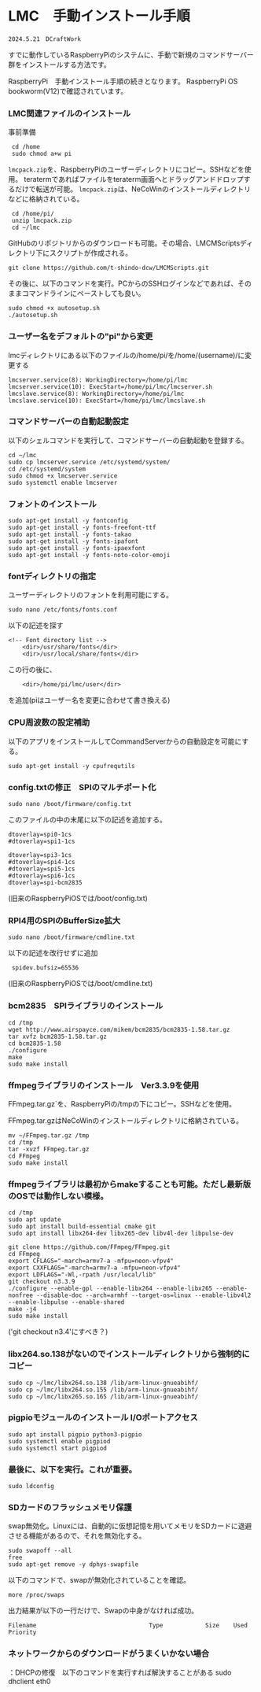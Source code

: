 # LMC　手動インストール手順
    2024.5.21　DCraftWork

すでに動作しているRaspberryPiのシステムに、手動で新規のコマンドサーバー群をインストールする方法です。

RaspberryPi　手動インストール手順の続きとなります。
RaspberryPi OS bookworm(V12)で確認されています。

### LMC関連ファイルのインストール

事前準備

```
 cd /home
 sudo chmod a+w pi
```

`lmcpack.zip`を、RaspberryPiのユーザーディレクトリにコピー。SSHなどを使用。
teratermであればファイルをteraterm画面へとドラッグアンドドロップするだけで転送が可能。
`lmcpack.zip`は、NeCoWinのインストールディレクトリなどに格納されている。

```
 cd /home/pi/
 unzip lmcpack.zip
 cd ~/lmc

```

GitHubのリポジトリからのダウンロードも可能。その場合、LMCMScriptsディレクトリ下にスクリプトが作成される。

```
git clone https://github.com/t-shindo-dcw/LMCMScripts.git
```

その後に、以下のコマンドを実行。PCからのSSHログインなどであれば、そのままコマンドラインにペーストしても良い。

```
sudo chmod +x autosetup.sh
./autosetup.sh
```

### ユーザー名をデフォルトの"pi"から変更
lmcディレクトリにある以下のファイルの/home/pi/を/home/(username)/に変更する
```
lmcserver.service(8): WorkingDirectory=/home/pi/lmc
lmcserver.service(10): ExecStart=/home/pi/lmc/lmcserver.sh
lmcslave.service(8): WorkingDirectory=/home/pi/lmc
lmcslave.service(10): ExecStart=/home/pi/lmc/lmcslave.sh
```

### コマンドサーバーの自動起動設定 
以下のシェルコマンドを実行して、コマンドサーバーの自動起動を登録する。

```
cd ~/lmc
sudo cp lmcserver.service /etc/systemd/system/
cd /etc/systemd/system
sudo chmod +x lmcserver.service
sudo systemctl enable lmcserver

```
### フォントのインストール
```
sudo apt-get install -y fontconfig 
sudo apt-get install -y fonts-freefont-ttf
sudo apt-get install -y fonts-takao
sudo apt-get install -y fonts-ipafont
sudo apt-get install -y fonts-ipaexfont
sudo apt-get install -y fonts-noto-color-emoji

```

### fontディレクトリの指定
ユーザーディレクトリのフォントを利用可能にする。
```
sudo nano /etc/fonts/fonts.conf
```
以下の記述を探す
```
<!-- Font directory list -->
    <dir>/usr/share/fonts</dir>
    <dir>/usr/local/share/fonts</dir>    
```
この行の後に、
```
	<dir>/home/pi/lmc/user</dir>
```
を追加(piはユーザー名を変更に合わせて書き換える)


### CPU周波数の設定補助
以下のアプリをインストールしてCommandServerからの自動設定を可能にする。
```
sudo apt-get install -y cpufrequtils
```

### config.txtの修正　SPIのマルチポート化

```
sudo nano /boot/firmware/config.txt
```

このファイルの中の末尾に以下の記述を追加する。

```
dtoverlay=spi0-1cs 
#dtoverlay=spi1-1cs 

dtoverlay=spi3-1cs 
#dtoverlay=spi4-1cs 
#dtoverlay=spi5-1cs 
#dtoverlay=spi6-1cs 
dtoverlay=spi-bcm2835

```
(旧来のRaspberryPiOSでは/boot/config.txt)
### RPI4用のSPIのBufferSize拡大 
```
sudo nano /boot/firmware/cmdline.txt
```
 以下の記述を改行せずに追加 
```
 spidev.bufsiz=65536                
```

(旧来のRaspberryPiOSでは/boot/cmdline.txt)
### bcm2835　SPIライブラリのインストール
```
cd /tmp              
wget http://www.airspayce.com/mikem/bcm2835/bcm2835-1.58.tar.gz                       
tar xvfz bcm2835-1.58.tar.gz                      
cd bcm2835-1.58                       
./configure                      
make        
sudo make install

```

### ffmpegライブラリのインストール　Ver3.3.9を使用

FFmpeg.tar.gz`を、RaspberryPiの/tmpの下にコピー。SSHなどを使用。

FFmpeg.tar.gzはNeCoWinのインストールディレクトリに格納されている。

```
mv ~/FFmpeg.tar.gz /tmp
cd /tmp
tar -xvzf FFmpeg.tar.gz
cd FFmpeg
sudo make install

```
### ffmpegライブラリは最初からmakeすることも可能。ただし最新版のOSでは動作しない模様。

```
cd /tmp
sudo apt update
sudo apt install build-essential cmake git
sudo apt install libx264-dev libx265-dev libv4l-dev libpulse-dev

git clone https://github.com/FFmpeg/FFmpeg.git
cd FFmpeg
export CFLAGS="-march=armv7-a -mfpu=neon-vfpv4"
export CXXFLAGS="-march=armv7-a -mfpu=neon-vfpv4"
export LDFLAGS="-Wl,-rpath /usr/local/lib"
git checkout n3.3.9
./configure --enable-gpl --enable-libx264 --enable-libx265 --enable-nonfree --disable-doc --arch=armhf --target-os=linux --enable-libv4l2 --enable-libpulse --enable-shared
make -j4
sudo make install
```

('git checkout n3.4'にすべき？)


### libx264.so.138がないのでインストールディレクトリから強制的にコピー
```
sudo cp ~/lmc/libx264.so.138 /lib/arm-linux-gnueabihf/
sudo cp ~/lmc/libx264.so.155 /lib/arm-linux-gnueabihf/
sudo cp ~/lmc/libx265.so.165 /lib/arm-linux-gnueabihf/
```
### pigpioモジュールのインストール I/Oポートアクセス
```
sudo apt install pigpio python3-pigpio
sudo systemctl enable pigpiod
sudo systemctl start pigpiod

```
### 最後に、以下を実行。これが重要。
```
sudo ldconfig

```


### SDカードのフラッシュメモリ保護
swap無効化。Linuxには、自動的に仮想記憶を用いてメモリをSDカードに退避させる機能があるので、それを無効化する。
``` 
sudo swapoff --all
free
sudo apt-get remove -y dphys-swapfile

``` 
以下のコマンドで、swapが無効化されていることを確認。
```
more /proc/swaps
```
出力結果が以下の一行だけで、Swapの中身がなければ成功。
```
Filename                                Type            Size    Used    Priority
```


### ネットワークからのダウンロードがうまくいかない場合
：DHCPの修復　以下のコマンドを実行すれば解決することがある
sudo dhclient eth0

